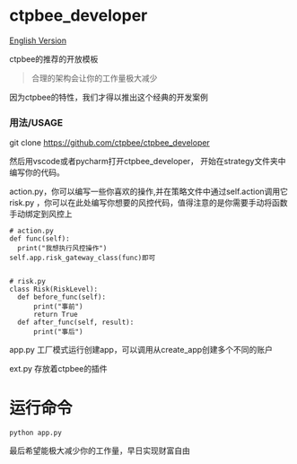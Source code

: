 # ctpbee_developer

[English Version](https://github.com/ctpbee/ctpbee_developer/blob/master/README_EN.md)

ctpbee的推荐的开放模板
 
> 合理的架构会让你的工作量极大减少

因为ctpbee的特性，我们才得以推出这个经典的开发案例

### 用法/USAGE
git clone https://github.com/ctpbee/ctpbee_developer

然后用vscode或者pycharm打开ctpbee_developer， 开始在strategy文件夹中编写你的代码。

action.py，你可以编写一些你喜欢的操作,并在策略文件中通过self.action调用它
risk.py ，你可以在此处编写你想要的风控代码，值得注意的是你需要手动将函数手动绑定到风控上
``` 这里是个典型的风控示例
# action.py
def func(self):
  print("我想执行风控操作")
self.app.risk_gateway_class(func)即可


# risk.py
class Risk(RiskLevel):
  def before_func(self):
      print("事前")
      return True
  def after_func(self, result):
      print("事后")
```

app.py 工厂模式运行创建app，可以调用从create_app创建多个不同的账户

ext.py 存放着ctpbee的插件

# 运行命令

`python app.py`

最后希望能极大减少你的工作量，早日实现财富自由


